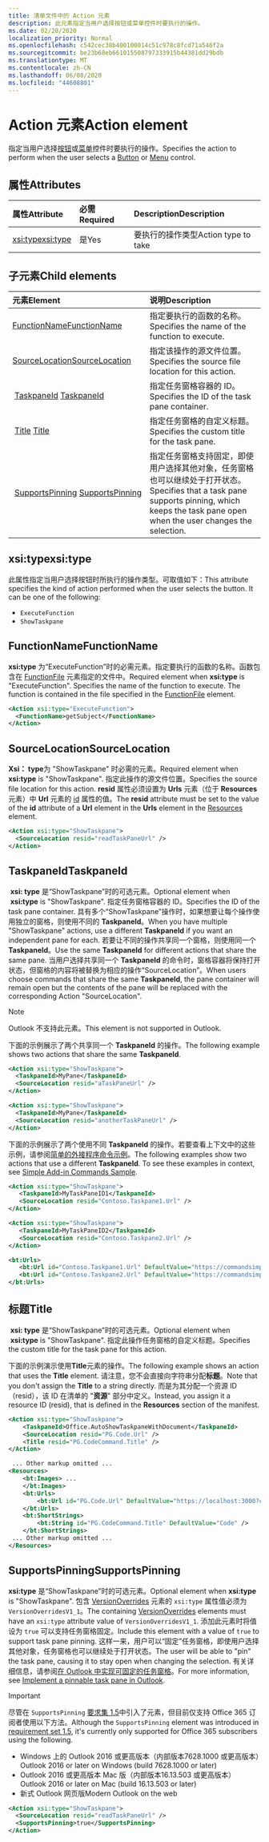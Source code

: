 ```yaml
---
title: 清单文件中的 Action 元素
description: 此元素指定当用户选择按钮或菜单控件时要执行的操作。
ms.date: 02/28/2020
localization_priority: Normal
ms.openlocfilehash: c542cec38b400100014c51c978c8fcd71a546f2a
ms.sourcegitcommit: be23b68eb661015508797333915b44381dd29bdb
ms.translationtype: MT
ms.contentlocale: zh-CN
ms.lasthandoff: 06/08/2020
ms.locfileid: "44608801"
---
```

# <a name="action-element"></a><span data-ttu-id="709b7-103">Action 元素</span><span class="sxs-lookup"><span data-stu-id="709b7-103">Action element</span></span>

<span data-ttu-id="709b7-104">指定当用户选择[按钮](control.md#button-control)或[菜单](control.md#menu-dropdown-button-controls)控件时要执行的操作。</span><span class="sxs-lookup"><span data-stu-id="709b7-104">Specifies the action to perform when the user selects a  [Button](control.md#button-control) or [Menu](control.md#menu-dropdown-button-controls) control.</span></span>

## <a name="attributes"></a><span data-ttu-id="709b7-105">属性</span><span class="sxs-lookup"><span data-stu-id="709b7-105">Attributes</span></span>

|  <span data-ttu-id="709b7-106">属性</span><span class="sxs-lookup"><span data-stu-id="709b7-106">Attribute</span></span>  |  <span data-ttu-id="709b7-107">必需</span><span class="sxs-lookup"><span data-stu-id="709b7-107">Required</span></span>  |  <span data-ttu-id="709b7-108">Description</span><span class="sxs-lookup"><span data-stu-id="709b7-108">Description</span></span>  |
|:-----|:-----|:-----|
|  [<span data-ttu-id="709b7-109">xsi:type</span><span class="sxs-lookup"><span data-stu-id="709b7-109">xsi:type</span></span>](#xsitype)  |  <span data-ttu-id="709b7-110">是</span><span class="sxs-lookup"><span data-stu-id="709b7-110">Yes</span></span>  | <span data-ttu-id="709b7-111">要执行的操作类型</span><span class="sxs-lookup"><span data-stu-id="709b7-111">Action type to take</span></span>|

## <a name="child-elements"></a><span data-ttu-id="709b7-112">子元素</span><span class="sxs-lookup"><span data-stu-id="709b7-112">Child elements</span></span>

|  <span data-ttu-id="709b7-113">元素</span><span class="sxs-lookup"><span data-stu-id="709b7-113">Element</span></span> |  <span data-ttu-id="709b7-114">说明</span><span class="sxs-lookup"><span data-stu-id="709b7-114">Description</span></span>  |
|:-----|:-----|
|  [<span data-ttu-id="709b7-115">FunctionName</span><span class="sxs-lookup"><span data-stu-id="709b7-115">FunctionName</span></span>](#functionname) |    <span data-ttu-id="709b7-116">指定要执行的函数的名称。</span><span class="sxs-lookup"><span data-stu-id="709b7-116">Specifies the name of the function to execute.</span></span> |
|  [<span data-ttu-id="709b7-117">SourceLocation</span><span class="sxs-lookup"><span data-stu-id="709b7-117">SourceLocation</span></span>](#sourcelocation) |    <span data-ttu-id="709b7-118">指定该操作的源文件位置。</span><span class="sxs-lookup"><span data-stu-id="709b7-118">Specifies the source file location for this action.</span></span> |
| <span data-ttu-id="709b7-119"> [TaskpaneId](#taskpaneid)</span><span class="sxs-lookup"><span data-stu-id="709b7-119"> [TaskpaneId](#taskpaneid)</span></span> | <span data-ttu-id="709b7-120">指定任务窗格容器的 ID。</span><span class="sxs-lookup"><span data-stu-id="709b7-120">Specifies the ID of the task pane container.</span></span>|
| <span data-ttu-id="709b7-121"> [Title](#title)</span><span class="sxs-lookup"><span data-stu-id="709b7-121"> [Title](#title)</span></span> | <span data-ttu-id="709b7-122">指定任务窗格的自定义标题。</span><span class="sxs-lookup"><span data-stu-id="709b7-122">Specifies the custom title for the task pane.</span></span>|
| <span data-ttu-id="709b7-123"> [SupportsPinning](#supportspinning)</span><span class="sxs-lookup"><span data-stu-id="709b7-123"> [SupportsPinning](#supportspinning)</span></span> | <span data-ttu-id="709b7-124">指定任务窗格支持固定，即使用户选择其他对象，任务窗格也可以继续处于打开状态。</span><span class="sxs-lookup"><span data-stu-id="709b7-124">Specifies that a task pane supports pinning, which keeps the task pane open when the user changes the selection.</span></span>|
  

## <a name="xsitype"></a><span data-ttu-id="709b7-125">xsi:type</span><span class="sxs-lookup"><span data-stu-id="709b7-125">xsi:type</span></span>

<span data-ttu-id="709b7-p101">此属性指定当用户选择按钮时所执行的操作类型。可取值如下：</span><span class="sxs-lookup"><span data-stu-id="709b7-p101">This attribute specifies the kind of action performed when the user selects the button. It can be one of the following:</span></span>

- `ExecuteFunction`
- `ShowTaskpane`

## <a name="functionname"></a><span data-ttu-id="709b7-128">FunctionName</span><span class="sxs-lookup"><span data-stu-id="709b7-128">FunctionName</span></span>

<span data-ttu-id="709b7-p102">**xsi:type** 为“ExecuteFunction”时的必需元素。指定要执行的函数的名称。函数包含在 [FunctionFile](functionfile.md) 元素指定的文件中。</span><span class="sxs-lookup"><span data-stu-id="709b7-p102">Required element when **xsi:type** is "ExecuteFunction". Specifies the name of the function to execute. The function is contained in the file specified in the [FunctionFile](functionfile.md) element.</span></span>

```xml
<Action xsi:type="ExecuteFunction">
  <FunctionName>getSubject</FunctionName>
</Action>
```

## <a name="sourcelocation"></a><span data-ttu-id="709b7-132">SourceLocation</span><span class="sxs-lookup"><span data-stu-id="709b7-132">SourceLocation</span></span>

<span data-ttu-id="709b7-133">**Xsi： type**为 "ShowTaskpane" 时必需的元素。</span><span class="sxs-lookup"><span data-stu-id="709b7-133">Required element when **xsi:type** is "ShowTaskpane".</span></span> <span data-ttu-id="709b7-134">指定此操作的源文件位置。</span><span class="sxs-lookup"><span data-stu-id="709b7-134">Specifies the source file location for this action.</span></span> <span data-ttu-id="709b7-135">**resid** 属性必须设置为 **Urls** 元素（位于 **Resources** 元素）中 **Url** 元素的 [id](resources.md) 属性的值。</span><span class="sxs-lookup"><span data-stu-id="709b7-135">The **resid** attribute must be set to the value of the **id** attribute of a **Url** element in the **Urls** element in the [Resources](resources.md) element.</span></span>

```xml
<Action xsi:type="ShowTaskpane">
  <SourceLocation resid="readTaskPaneUrl" />
</Action>
```  

## <a name="taskpaneid"></a><span data-ttu-id="709b7-136">TaskpaneId</span><span class="sxs-lookup"><span data-stu-id="709b7-136">TaskpaneId</span></span>

<span data-ttu-id="709b7-137"> **xsi: type** 是“ShowTaskpane”时的可选元素。</span><span class="sxs-lookup"><span data-stu-id="709b7-137">Optional element when  **xsi:type** is "ShowTaskpane".</span></span> <span data-ttu-id="709b7-138">指定任务窗格容器的 ID。</span><span class="sxs-lookup"><span data-stu-id="709b7-138">Specifies the ID of the task pane container.</span></span> <span data-ttu-id="709b7-139">具有多个“ShowTaskpane”操作时，如果想要让每个操作使用独立的窗格，则使用不同的 **TaskpaneId**。</span><span class="sxs-lookup"><span data-stu-id="709b7-139">When you have multiple "ShowTaskpane" actions, use a different **TaskpaneId** if you want an independent pane for each.</span></span> <span data-ttu-id="709b7-140">若要让不同的操作共享同一个窗格，则使用同一个 **TaskpaneId**。</span><span class="sxs-lookup"><span data-stu-id="709b7-140">Use the same **TaskpaneId** for  different actions that share the same pane.</span></span> <span data-ttu-id="709b7-141">当用户选择共享同一个 **TaskpaneId** 的命令时，窗格容器将保持打开状态，但窗格的内容将被替换为相应的操作“SourceLocation”。</span><span class="sxs-lookup"><span data-stu-id="709b7-141">When users choose commands that share the same **TaskpaneId**, the pane container will remain open but the contents of the pane will be replaced with the corresponding Action "SourceLocation".</span></span>

> [!NOTE]
> <span data-ttu-id="709b7-142">Outlook 不支持此元素。</span><span class="sxs-lookup"><span data-stu-id="709b7-142">This element is not supported in Outlook.</span></span>

<span data-ttu-id="709b7-143">下面的示例展示了两个共享同一个 **TaskpaneId** 的操作。</span><span class="sxs-lookup"><span data-stu-id="709b7-143">The following example shows two actions that share the same **TaskpaneId**.</span></span>

```xml
<Action xsi:type="ShowTaskpane">
  <TaskpaneId>MyPane</TaskpaneId>
  <SourceLocation resid="aTaskPaneUrl" />
</Action>

<Action xsi:type="ShowTaskpane">
  <TaskpaneId>MyPane</TaskpaneId>
  <SourceLocation resid="anotherTaskPaneUrl" />
</Action>
```  

<span data-ttu-id="709b7-p105">下面的示例展示了两个使用不同 **TaskpaneId** 的操作。若要查看上下文中的这些示例，请参阅[简单的外接程序命令示例](https://github.com/OfficeDev/Office-Add-in-Commands-Samples/blob/master/Simple/Manifest/SimpleAddin.xml)。</span><span class="sxs-lookup"><span data-stu-id="709b7-p105">The following examples show two actions that use a different **TaskpaneId**. To see these examples in context, see [Simple Add-in Commands Sample](https://github.com/OfficeDev/Office-Add-in-Commands-Samples/blob/master/Simple/Manifest/SimpleAddin.xml).</span></span>

```xml
<Action xsi:type="ShowTaskpane">
   <TaskpaneId>MyTaskPaneID1</TaskpaneId>
   <SourceLocation resid="Contoso.Taskpane1.Url" />
</Action>

<Action xsi:type="ShowTaskpane">
   <TaskpaneId>MyTaskPaneID2</TaskpaneId>
   <SourceLocation resid="Contoso.Taskpane2.Url" />
</Action>
```  

```xml
<bt:Urls>
   <bt:Url id="Contoso.Taskpane1.Url" DefaultValue="https://commandsimple.azurewebsites.net/Taskpane.html" />
   <bt:Url id="Contoso.Taskpane2.Url" DefaultValue="https://commandsimple.azurewebsites.net/Taskpane2.html" />
</bt:Urls>
```  

## <a name="title"></a><span data-ttu-id="709b7-146">标题</span><span class="sxs-lookup"><span data-stu-id="709b7-146">Title</span></span>

<span data-ttu-id="709b7-147"> **xsi: type** 是“ShowTaskpane”时的可选元素。</span><span class="sxs-lookup"><span data-stu-id="709b7-147">Optional element when  **xsi:type** is "ShowTaskpane".</span></span> <span data-ttu-id="709b7-148">指定此操作任务窗格的自定义标题。</span><span class="sxs-lookup"><span data-stu-id="709b7-148">Specifies the custom title for the task pane for this action.</span></span>

<span data-ttu-id="709b7-149">下面的示例演示使用**Title**元素的操作。</span><span class="sxs-lookup"><span data-stu-id="709b7-149">The following example shows an action that uses the **Title** element.</span></span> <span data-ttu-id="709b7-150">请注意，您不会直接向字符串分配**标题**。</span><span class="sxs-lookup"><span data-stu-id="709b7-150">Note that you don't assign the **Title** to a string directly.</span></span> <span data-ttu-id="709b7-151">而是为其分配一个资源 ID （resid），该 ID 在清单的 "**资源**" 部分中定义。</span><span class="sxs-lookup"><span data-stu-id="709b7-151">Instead, you assign it a resource ID (resid), that is defined in the **Resources** section of the manifest.</span></span>

```xml
<Action xsi:type="ShowTaskpane">
    <TaskpaneId>Office.AutoShowTaskpaneWithDocument</TaskpaneId>
    <SourceLocation resid="PG.Code.Url" />
    <Title resid="PG.CodeCommand.Title" />
</Action>

 ... Other markup omitted ...
<Resources>
    <bt:Images> ...
    </bt:Images>
    <bt:Urls>
        <bt:Url id="PG.Code.Url" DefaultValue="https://localhost:3000?commands=1" />
    </bt:Urls>
    <bt:ShortStrings>
        <bt:String id="PG.CodeCommand.Title" DefaultValue="Code" />
    </bt:ShortStrings>
 ... Other markup omitted ...
</Resources>
```

## <a name="supportspinning"></a><span data-ttu-id="709b7-152">SupportsPinning</span><span class="sxs-lookup"><span data-stu-id="709b7-152">SupportsPinning</span></span>

<span data-ttu-id="709b7-153">**xsi:type** 是“ShowTaskpane”时的可选元素。</span><span class="sxs-lookup"><span data-stu-id="709b7-153">Optional element when **xsi:type** is "ShowTaskpane".</span></span> <span data-ttu-id="709b7-154">包含 [VersionOverrides](versionoverrides.md) 元素的 `xsi:type` 属性值必须为 `VersionOverridesV1_1`。</span><span class="sxs-lookup"><span data-stu-id="709b7-154">The containing [VersionOverrides](versionoverrides.md) elements must have an `xsi:type` attribute value of `VersionOverridesV1_1`.</span></span> <span data-ttu-id="709b7-155">添加此元素时将值设为 `true` 可以支持任务窗格固定。</span><span class="sxs-lookup"><span data-stu-id="709b7-155">Include this element with a value of `true` to support task pane pinning.</span></span> <span data-ttu-id="709b7-156">这样一来，用户可以“固定”任务窗格，即使用户选择其他对象，任务窗格也可以继续处于打开状态。</span><span class="sxs-lookup"><span data-stu-id="709b7-156">The user will be able to "pin" the task pane, causing it to stay open when changing the selection.</span></span> <span data-ttu-id="709b7-157">有关详细信息，请参阅[在 Outlook 中实现可固定的任务窗格](../../outlook/pinnable-taskpane.md)。</span><span class="sxs-lookup"><span data-stu-id="709b7-157">For more information, see [Implement a pinnable task pane in Outlook](../../outlook/pinnable-taskpane.md).</span></span>

> [!IMPORTANT]
> <span data-ttu-id="709b7-158">尽管在 `SupportsPinning` [要求集 1.5](../objectmodel/requirement-set-1.5/outlook-requirement-set-1.5.md)中引入了元素，但目前仅支持 Office 365 订阅者使用以下方法。</span><span class="sxs-lookup"><span data-stu-id="709b7-158">Although the `SupportsPinning` element was introduced in [requirement set 1.5](../objectmodel/requirement-set-1.5/outlook-requirement-set-1.5.md), it's currently only supported for Office 365 subscribers using the following.</span></span>
> - <span data-ttu-id="709b7-159">Windows 上的 Outlook 2016 或更高版本（内部版本7628.1000 或更高版本）</span><span class="sxs-lookup"><span data-stu-id="709b7-159">Outlook 2016 or later on Windows (build 7628.1000 or later)</span></span>
> - <span data-ttu-id="709b7-160">Outlook 2016 或更高版本 Mac 版（内部版本16.13.503 或更高版本）</span><span class="sxs-lookup"><span data-stu-id="709b7-160">Outlook 2016 or later on Mac (build 16.13.503 or later)</span></span>
> - <span data-ttu-id="709b7-161">新式 Outlook 网页版</span><span class="sxs-lookup"><span data-stu-id="709b7-161">Modern Outlook on the web</span></span>

```xml
<Action xsi:type="ShowTaskpane">
  <SourceLocation resid="readTaskPaneUrl" />
  <SupportsPinning>true</SupportsPinning>
</Action>
```
